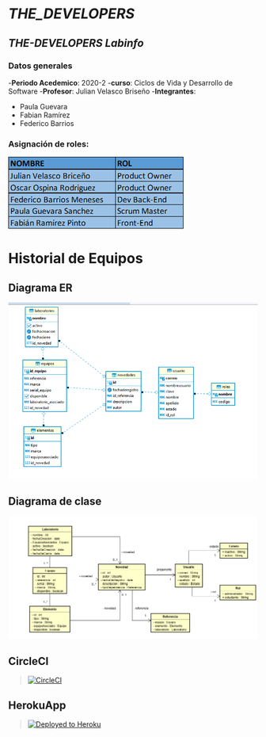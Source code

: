 # ***THE_DEVELOPERS***
## ***THE-DEVELOPERS Labinfo***
### **Datos generales**
  -**Periodo Acedemico**: 2020-2
  -**curso**: Ciclos de Vida y Desarrollo de Software
  -**Profesor**: Julian Velasco Briseño
-**Integrantes**:
  - Paula Guevara
  - Fabian Ramírez
  - Federico Barrios

### Asignación de roles:
![texto cualquiera por si no carga la imagen](https://github.com/The-Developers-Eci/2020-2-PROYCVDS-THE_DEVELOPERS_ECI/blob/main/Imagenes/roles%20proy%20labinfo.png)
  
# Historial de Equipos
## Diagrama ER
![texto cualquiera por si no carga la imagen](https://github.com/The-Developers-Eci/2020-2-PROYCVDS-THE_DEVELOPERS_ECI/blob/main/Imagenes/Captura%20de%20pantalla%202020-11-13%20214917.png)
## Diagrama de clase
![texto cualquiera por si no carga la imagen](https://github.com/The-Developers-Eci/2020-2-PROYCVDS-THE_DEVELOPERS_ECI/blob/main/Imagenes/Digrama%20de%20clase%20Historial%20De%20Equipos.png)
## CircleCI
>[![CircleCI](https://circleci.com/gh/The-Developers-Eci/2020-2-PROYCVDS-THE_DEVELOPERS_ECI.svg?style=svg)](https://app.circleci.com/pipelines/github/The-Developers-Eci/2020-2-PROYCVDS-THE_DEVELOPERS_ECI)

## HerokuApp
>[![Deployed to Heroku](https://www.herokucdn.com/deploy/button.png)](https://thedeveloperseci.herokuapp.com/)
